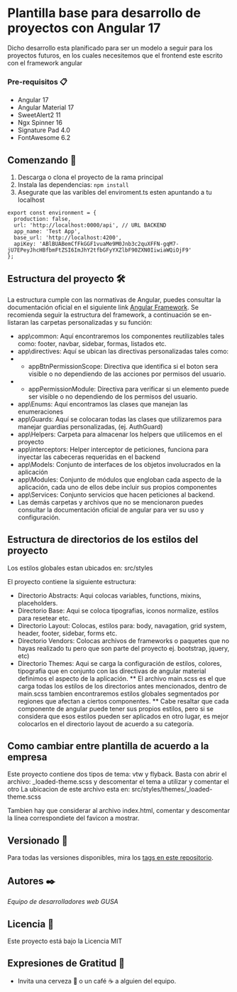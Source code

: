 # Plantilla base para desarrollo de proyectos con Angular 17

Dicho desarrollo esta planificado para ser un modelo a seguir para los proyectos futuros, en los cuales necesitemos que el frontend este escrito con el framework angular

### Pre-requisitos 📋

-   Angular 17
-   Angular Material 17
-   SweetAlert2 11
-   Ngx Spinner 16
-   Signature Pad 4.0
-   FontAwesome 6.2

## Comenzando 🚀

1. Descarga o clona el proyecto de la rama principal
2. Instala las dependencias: `npm install`
3. Asegurate que las varibles del enviroment.ts esten apuntando a tu localhost

```
export const environment = {
  production: false,
  url: 'http://localhost:0000/api', // URL BACKEND
  app_name: 'Test App',
  base_url: 'http://localhost:4200',
  apiKey: 'ABlBUABemCfFkGGF1vuaMe9M0Jnb3c2quXFFN-gqM7-jU7EPeyJhcHBfbmFtZSI6ImJhY2tfbGFyYXZlbF90ZXN0IiwiaWQiOjF9'
};
```

## Estructura del proyecto 🛠️

La estructura cumple con las normativas de Angular, puedes consultar la documentación oficial en el siguiente link [Angular Framework](https://angular.io/). Se recomienda seguir la estructura del framework, a continuación se en-listaran las carpetas personalizadas y su función:

-   app\common: Aquí encontraremos los componentes reutilizables tales como: footer, navbar, sidebar, formas, listados etc.
-   app\directives: Aquí se ubican las directivas personalizadas tales como:
-   -   appBtnPermissionScope: Directiva que identifica si el boton sera visible o no dependiendo de las acciones por permisos del usuario.
-   -   appPermissionModule: Directiva para verificar si un elemento puede ser visible o no dependiendo de los permisos del usuario.
-   app\Enums: Aquí encontramos las clases que manejan las enumeraciones
-   app\Guards: Aquí se colocaran todas las clases que utilizaremos para manejar guardias personalizadas, (ej. AuthGuard)
-   app\Helpers: Carpeta para almacenar los helpers que utilicemos en el proyecto
-   app\interceptors: Helper interceptor de peticiones, funciona para inyectar las cabeceras requeridas en el backend
-   app\Models: Conjunto de interfaces de los objetos involucrados en la aplicación
-   app\Modules: Conjunto de módulos que engloban cada aspecto de la aplicación, cada uno de ellos debe incluir sus propios componentes
-   app\Services: Conjunto servicios que hacen peticiones al backend.
-   Las demás carpetas y archivos que no se mencionaron puedes consultar la documentación oficial de angular para ver su uso y configuración.

## Estructura de directorios de los estilos del proyecto

Los estilos globales estan ubicados en: src/styles

El proyecto contiene la siguiente estructura:

-   Directorio Abstracts: Aqui colocas variables, functions, mixins, placeholders.
-   Directorio Base: Aqui se coloca tipografias, iconos normalize, estilos para resetear etc.
-   Directorio Layout: Colocas, estilos para: body, navagation, grid system, header, footer, sidebar, forms etc.
-   Directorio Vendors: Colocas archivos de frameworks o paquetes que no hayas realizado tu pero que son parte del proyecto ej. bootstrap, jquery, etc)
-   Directorio Themes: Aqui se carga la configuración de estilos, colores, tipografia que en conjunto con las directivas de angular material definimos el aspecto de la aplicación.
    ** El archivo main.scss es el que carga todas los estilos de los directorios antes mencionados, dentro de main.scss tambien encontraremos estilos globales segmentados por regiones que afectan a ciertos componentes.
    ** Cabe resaltar que cada componente de angular puede tener sus propios estilos, pero si se considera que esos estilos pueden ser aplicados en otro lugar, es mejor colocarlos en el directorio layout de acuerdo a su categoría.

## Como cambiar entre plantilla de acuerdo a la empresa

Este proyecto contiene dos tipos de tema: vtw y flyback.
Basta con abrir el archivo: \_loaded-theme.scss y descomentar el tema a utilizar y comentar el otro
La ubicacion de este archivo esta en: src/styles/themes/\_loaded-theme.scss

Tambien hay que considerar al archivo index.html, comentar y descomentar la línea correspondiete del favicon a mostrar.

## Versionado 📌

Para todas las versiones disponibles, mira los [tags en este repositorio](https://github.com/GC-Sistemas/gs-frontend_angular-plantilla/tags).

## Autores ✒️

_Equipo de desarrolladores web GUSA_

## Licencia 📄

Este proyecto está bajo la Licencia MIT

## Expresiones de Gratitud 🎁

-   Invita una cerveza 🍺 o un café ☕ a alguien del equipo.
